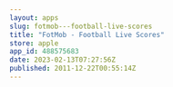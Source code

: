 ```yaml
---
layout: apps
slug: fotmob---football-live-scores
title: "FotMob - Football Live Scores"
store: apple
app_id: 488575683
date: 2023-02-13T07:27:56Z
published: 2011-12-22T00:55:14Z
---
```

